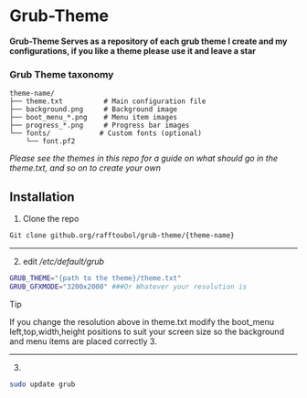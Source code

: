 # Grub-Theme

**Grub-Theme Serves as a repository of each grub theme I create and my configurations,
if you like a theme please use it and leave a star**

### Grub Theme taxonomy

```
theme-name/
├── theme.txt          # Main configuration file
├── background.png     # Background image
├── boot_menu_*.png    # Menu item images
├── progress_*.png     # Progress bar images
└── fonts/            # Custom fonts (optional)
    └── font.pf2
```

_Please see the themes in this repo for a guide on what should go in the theme.txt,
and so on to create your own_

## Installation

1. Clone the repo

```Bash
Git clone github.org/rafftoubol/grub-theme/{theme-name}
```

---

2. edit _*/etc/default/grub*_

```Bash
GRUB_THEME="{path to the theme}/theme.txt"
GRUB_GFXMODE="3200x2000" ###Or Whatever your resolution is
```

> [!TIP]
> If you change the resolution above in theme.txt modify the boot_menu left,top,width,height positions
> to suit your screen size so the background and menu items are placed correctly 3.

---

3.

```Bash
sudo update grub
```
